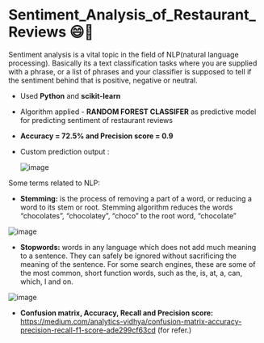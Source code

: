 # Sentiment_Analysis_of_Restaurant_Reviews 😄🙁
Sentiment analysis is a vital topic in the field of NLP(natural language processing). Basically its a text classification tasks where you are supplied with a phrase, or a list of phrases and your classifier is supposed to tell if the sentiment behind that is positive, negative or neutral. 

- Used **Python** and **scikit-learn**
- Algorithm applied - **RANDOM FOREST CLASSIFER** as predictive model for predicting sentiment of restaurant reviews
- **Accuracy = 72.5% and Precision score = 0.9**
- Custom prediction output :

   ![image](https://user-images.githubusercontent.com/54211989/134009012-2a311691-e90f-4c27-82d1-672005e126a3.png)


Some terms related to NLP:

- **Stemming:** is the process of removing a part of a word, or reducing a word to its stem or root.
      Stemming algorithm reduces the words “chocolates”, “chocolatey”, “choco” to the root word, “chocolate” 

![image](https://user-images.githubusercontent.com/54211989/133938019-30266df1-8f25-4572-b607-58cc6260311c.png)

- **Stopwords:** words in any language which does not add much meaning to a sentence. They can safely be ignored without sacrificing the meaning of the sentence. For some search engines, these are some of the most common, short function words, such as the, is, at, a, can, which, I and on.

![image](https://user-images.githubusercontent.com/54211989/133938051-1941527a-a2e4-4a00-bf9a-801c99b1dbad.png)

- **Confusion matrix, Accuracy, Recall and Precision score:**  https://medium.com/analytics-vidhya/confusion-matrix-accuracy-precision-recall-f1-score-ade299cf63cd (for refer.)
